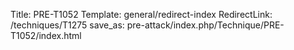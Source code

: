 Title: PRE-T1052
Template: general/redirect-index
RedirectLink: /techniques/T1275
save_as: pre-attack/index.php/Technique/PRE-T1052/index.html
